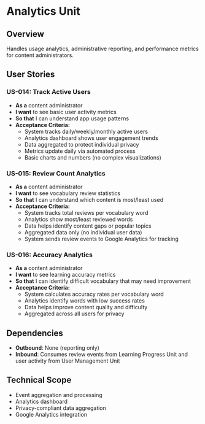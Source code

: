 # Analytics Unit

## Overview
Handles usage analytics, administrative reporting, and performance metrics for content administrators.

## User Stories

### US-014: Track Active Users
- **As a** content administrator
- **I want** to see basic user activity metrics
- **So that** I can understand app usage patterns
- **Acceptance Criteria:**
  - System tracks daily/weekly/monthly active users
  - Analytics dashboard shows user engagement trends
  - Data aggregated to protect individual privacy
  - Metrics update daily via automated process
  - Basic charts and numbers (no complex visualizations)

### US-015: Review Count Analytics
- **As a** content administrator
- **I want** to see vocabulary review statistics
- **So that** I can understand which content is most/least used
- **Acceptance Criteria:**
  - System tracks total reviews per vocabulary word
  - Analytics show most/least reviewed words
  - Data helps identify content gaps or popular topics
  - Aggregated data only (no individual user data)
  - System sends review events to Google Analytics for tracking

### US-016: Accuracy Analytics
- **As a** content administrator
- **I want** to see learning accuracy metrics
- **So that** I can identify difficult vocabulary that may need improvement
- **Acceptance Criteria:**
  - System calculates accuracy rates per vocabulary word
  - Analytics identify words with low success rates
  - Data helps improve content quality and difficulty
  - Aggregated across all users for privacy

## Dependencies
- **Outbound**: None (reporting only)
- **Inbound**: Consumes review events from Learning Progress Unit and user activity from User Management Unit

## Technical Scope
- Event aggregation and processing
- Analytics dashboard
- Privacy-compliant data aggregation
- Google Analytics integration